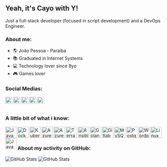 ## Yeah, it's Cayo with Y!

Just a full-stack developer (focused in script development) and a DevOps Engineer.

### About me:

- :earth_americas: João Pessoa - Paraíba
- :books: Graduated in Internet Systems
- :computer: Technology lover since 8yo
- :video_game: Games lover

### Social Medias:
[<img align="left" alt="LinkedIn" width="22px" src="https://cdn.jsdelivr.net/npm/simple-icons@v3/icons/linkedin.svg"/>](https://br.linkedin.com/cayohollanda)
[<img align="left" alt="Steam" width="22px" src="https://cdn.jsdelivr.net/npm/simple-icons@3.11.0/icons/steam.svg"/>](https://steamcommunity.com/id/youkag)
[<img align="left" alt="Steam" width="22px" src="https://cdn.jsdelivr.net/npm/simple-icons@3.11.0/icons/facebook.svg"/>](https://facebook.com/cayohollanda1)
[<img align="left" alt="Instagram" width="22px" src="https://cdn.jsdelivr.net/npm/simple-icons@v3/icons/instagram.svg"/>](https://instagram.com/cayohollanda)
[<img align="left" alt="Twitter" width="22px" src="https://cdn.jsdelivr.net/npm/simple-icons@v3/icons/twitter.svg"/>](https://twitter.com/cayo_hollanda)

<br /><br />

### A little bit of what i know:

<img align="left" alt="Java" width="35px" src="https://cdn.jsdelivr.net/npm/simple-icons@3.11.0/icons/java.svg"/>
<img align="left" alt="Docker" width="35px" src="https://cdn.jsdelivr.net/npm/simple-icons@3.11.0/icons/docker.svg" />
<img align="left" alt="Kubernetes" width="35px" src="https://cdn.jsdelivr.net/npm/simple-icons@3.11.0/icons/kubernetes.svg">
<img align="left" alt="Azure DevOps" width="35px" src="https://cdn.jsdelivr.net/npm/simple-icons@3.11.0/icons/azuredevops.svg">
<img align="left" alt="Azure Pipelines" width="35px" src="https://cdn.jsdelivr.net/npm/simple-icons@3.11.0/icons/azurepipelines.svg">
<img align="left" alt="Terraform" width="35px" src="https://cdn.jsdelivr.net/npm/simple-icons@3.11.0/icons/terraform.svg">
<img align="left" alt="Ansible" width="35px" src="https://cdn.jsdelivr.net/npm/simple-icons@3.11.0/icons/ansible.svg">
<img align="left" alt="Golang" width="35px" src="https://cdn.jsdelivr.net/npm/simple-icons@3.11.0/icons/go.svg">
<img align="left" alt="Gitlab CI/CD" width="35px" src="https://cdn.jsdelivr.net/npm/simple-icons@3.11.0/icons/gitlab.svg">
<img align="left" alt="MySQL" width="35px" src="https://cdn.jsdelivr.net/npm/simple-icons@3.11.0/icons/mysql.svg">
<img align="left" alt="PostgreSQL" width="35px" src="https://cdn.jsdelivr.net/npm/simple-icons@3.11.0/icons/postgresql.svg">
<img align="left" alt="Wordpress" width="35px" src="https://cdn.jsdelivr.net/npm/simple-icons@3.11.0/icons/wordpress.svg">
<img align="left" alt="Linux" width="35px" src="https://cdn.jsdelivr.net/npm/simple-icons@3.11.0/icons/linux.svg">
<img align="left" alt="JavaScript" width="35px" src="https://cdn.jsdelivr.net/npm/simple-icons@3.11.0/icons/javascript.svg">

<br /><br />

### About my activity on GitHub:

![GitHub Stats](https://github-readme-stats.vercel.app/api/top-langs/?username=cayohollanda&theme=dark&hide=tcl,css,html,batchfile,shell&langs_count=10&layout=compact)
![GitHub Stats](https://github-readme-stats.vercel.app/api?username=cayohollanda&show_icons=true&theme=dark&count_private=true)
